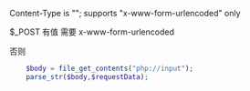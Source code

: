 Content-Type is "";
supports "x-www-form-urlencoded" only

$_POST 有值 需要 x-www-form-urlencoded


否则
```php
    $body = file_get_contents("php://input");
    parse_str($body,$requestData);
```

